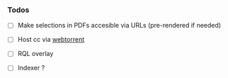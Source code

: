 
### Todos 

- [ ] Make selections in PDFs accesible via URLs (pre-rendered if needed)
- [ ] Host cc via [webtorrent](https://github.com/webtorrent/webtorrent)
- [ ] RQL overlay
- [ ] Indexer ?


